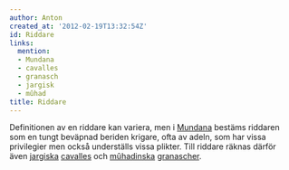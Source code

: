 ```yaml
---
author: Anton
created_at: '2012-02-19T13:32:54Z'
id: Riddare
links:
  mention:
  - Mundana
  - cavalles
  - granasch
  - jargisk
  - mûhad
title: Riddare
---
```


Definitionen av en riddare kan variera, men i [Mundana] bestäms riddaren som en tungt beväpnad
beriden krigare, ofta av adeln, som har vissa privilegier men också underställs vissa plikter. Till
riddare räknas därför även [jargiska][] [cavalles] och [mûhadinska][] [granascher].

  [Mundana]: Mundana
  [jargiska]: jargisk
  [cavalles]: cavalles
  [mûhadinska]: mûhad
  [granascher]: granasch
